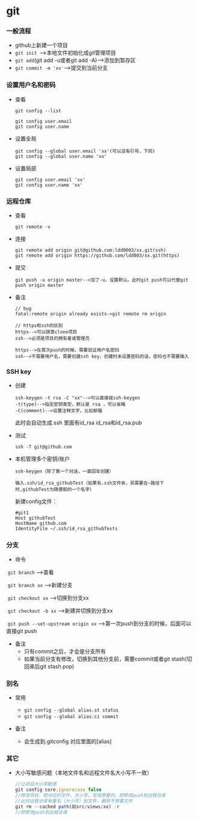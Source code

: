 # git

### 一般流程

* github上新建一个项目
* `git init `-->本地文件初始化成git管理项目
* `git add`(git add -u或者git add -A)-->添加到暂存区
* `git commit -m 'xx'`-->提交到当前分支

### 设置用户名和密码

* 查看

  ```
  git config --list
  
  git config user.email 
  git config user.name
  ```

* 设置全局

  ```
  git config --global user.email 'xx'(可以没有引号，下同)
  git config --global user.name 'xx'
  ```

* 设置局部

  ```
  git config user.email 'xx'
  git config user.name 'xx'
  ```

### 远程仓库

* 查看

  ```
  git remote -v
  ```

* 连接

  ```
  git remote add origin git@github.com:ldd0003/xx.git(ssh)
  git remote add origin https://github.com/ldd003/xx.git(https)
  ```

* 提交

  ```
  git push -u origin master-->加了-u，设置默认。此时git push可以代替git push origin master
  ```

* 备注

  ```
  // bug
  fatal:remote origin already exists->git remote rm origin
  ```

  ```
  // https和ssh的区别
  https-->可以随意clone项目 
  ssh-->必须是项目的拥有者或管理员
  
  https-->在首次push的时候，需要验证用户名密码
  ssh-->不需要用户名，需要创建ssh key，创建时未设置密码的话，密码也不需要输入
  ```

### SSH key

* 创建

  ```
  ssh-keygen -t rsa -C "xx"-->可以直接就ssh-keygen
  -t(type)-->指定密钥类型，默认是 rsa ，可以省略
  -C(comment)-->设置注释文字，比如邮箱
  ```

  此时会自动生成.ssh 里面有id_rsa id_rsa和id_rsa.pub

* 测试

  ```
  ssh -T git@github.com
  ```

* 本机管理多个密钥/账户

  ```
  ssh-keygen（除了第一个对话，一直回车创建）
  
  输入.ssh/id_rsa_githubTest（如果有.ssh文件夹，另需要在~路径下时,githubTest为随便取的一个名字）
  ```

  新建config文件：

  ```
  #git1
  Host githubTest
  HostName github.com
  IdentityFile ~/.ssh/id_rsa_githubTests
  ```

### 分支

* 命令

​		`git branch` -->查看

​		`git branch xx` -->新建分支

​		`git checkout xx` -->切换到分支xx

​		`git checkout -b xx` -->新建并切换到分支xx

​		`git push --set-upstream origin xx` -->第一次push到分支的时候，后面可以直接git push

* 备注
  * 只有commit之后，才会是分支所有
  * 如果当前分支有修改，切换到其他分支前，需要commit或者git stash(切回来后git stash pop)

### 别名

* 常用
  * `git config --global alias.st status`
  * `git config --global alias.ci commit`

* 备注
  * 会生成到.gitconfig 对应里面的[alias]

###   其它

* 大小写敏感问题（本地文件名和远程文件名大小写不一致）

  ```javascript
  //让项目大小写敏感
  git config core.ignorecase false
  //修改项目，把对应的文件，大小写，写成想要的。把修改push到远程仓库
  //此时远程仓库有重名（大小写）到文件，删除不想要文件
  git rm --cached path(如src/views/xx) -r
  //把修改push到远程仓库
  ```

  